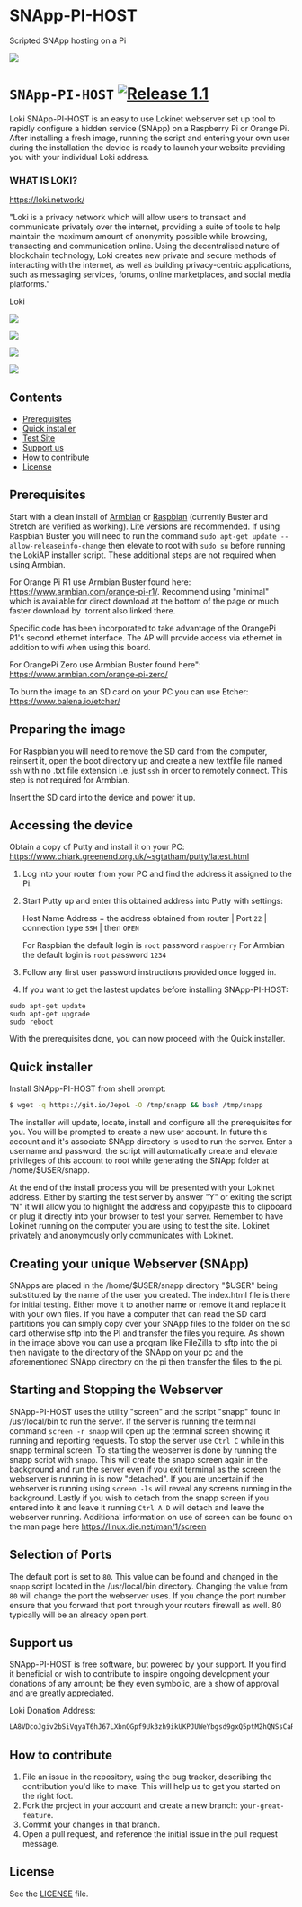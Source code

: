 # SNApp-PI-HOST
Scripted SNApp hosting on a Pi

![](https://i.imgur.com/ywSbzAz.png)

# `SNApp-PI-HOST` [![Release 1.1](https://img.shields.io/badge/Release-1.1-green.svg)](https://github.com/necro-nemesis/raspap-webgui/releases)

Loki SNApp-PI-HOST is an easy to use Lokinet webserver set up tool to rapidly configure a hidden service (SNApp) on a Raspberry Pi or Orange Pi. After installing a fresh image, running the script and entering your own user during the installation the device is ready to launch your website providing you with your individual Loki address.

### WHAT IS LOKI?

https://loki.network/

"Loki is a privacy network which will allow users to transact and communicate privately over the internet, providing a suite of tools to help maintain the maximum amount of anonymity possible while browsing, transacting and communication online. Using the decentralised nature of blockchain technology, Loki creates new private and secure methods of interacting with the internet, as well as building privacy-centric applications, such as messaging services, forums, online marketplaces, and social media platforms."

Loki

![](https://i.imgur.com/fxKF4bi.jpg)

![](https://i.imgur.com/dufI8PE.png)

![](https://i.imgur.com/bNggIs3.png)

![](https://i.imgur.com/KDYFjEu.png)

## Contents

 - [Prerequisites](#prerequisites)
 - [Quick installer](#quick-installer)
 - [Test Site](#test-site)
 - [Support us](#support-us)
 - [How to contribute](#how-to-contribute)
 - [License](#license)

## Prerequisites
Start with a clean install of [Armbian](https://www.armbian.com/) or [Raspbian](https://www.raspberrypi.org/downloads/raspbian/) (currently Buster and Stretch are verified as working). Lite versions are recommended. If using Raspbian Buster you will need to run the command ```sudo apt-get update --allow-releaseinfo-change``` then elevate to root with ```sudo su``` before running the LokiAP installer script. These additional steps are not required when using Armbian.

For Orange Pi R1 use Armbian Buster found here: https://www.armbian.com/orange-pi-r1/. Recommend using "minimal" which is available for direct download at the bottom of the page or much faster download by .torrent also linked there.

Specific code has been incorporated to take advantage of the OrangePi R1's second ethernet interface. The AP will provide access via ethernet in addition to wifi when using this board.

For OrangePi Zero use Armbian Buster found here": https://www.armbian.com/orange-pi-zero/

To burn the image to an SD card on your PC you can use Etcher:
https://www.balena.io/etcher/

## Preparing the image

For Raspbian you will need to remove the SD card from the computer, reinsert it, open the boot directory up and create a new textfile file named `ssh` with no .txt file extension i.e. just `ssh` in order to remotely connect. This step is not required for Armbian.

Insert the SD card into the device and power it up.

## Accessing the device

Obtain a copy of Putty and install it on your PC:
https://www.chiark.greenend.org.uk/~sgtatham/putty/latest.html

1.  Log into your router from your PC and find the address it assigned to the Pi.

2.  Start Putty up and enter this obtained address into Putty with settings:

    Host Name Address = the address obtained from router | Port `22` | connection type `SSH` | then `OPEN`

    For Raspbian the default login is `root` password `raspberry`
    For Armbian the default login is `root` password `1234`

3.  Follow any first user password instructions provided once logged in.

4. If you want to get the lastest updates before installing SNApp-PI-HOST:
```
sudo apt-get update
sudo apt-get upgrade
sudo reboot
```
With the prerequisites done, you can now proceed with the Quick installer.

## Quick installer

Install SNApp-PI-HOST from shell prompt:
```sh
$ wget -q https://git.io/JepoL -O /tmp/snapp && bash /tmp/snapp
```
The installer will update, locate, install and configure all the prerequisites for you. You will be prompted to create a new user account. In future this account and it's associate SNApp directory is used to run the server. Enter a username and password, the script will automatically create and elevate privileges of this account to root while generating the SNApp folder at /home/$USER/snapp.

At the end of the install process you will be presented with your Lokinet address. Either by starting the test server by answer "Y" or exiting the script "N" it will allow you to highlight the address and copy/paste this to clipboard or plug it directly into your browser to test your server. Remember to have Lokinet running on the computer you are using to test the site. Lokinet privately and anonymously only communicates with Lokinet.

## Creating your unique Webserver (SNApp)

SNApps are placed in the /home/$USER/snapp directory "$USER" being substituted by the name of the user you created. The index.html file is there for initial testing. Either move it to another name or remove it and replace it with your own files. If you have a computer that can read the SD card partitions you can simply copy over your SNApp files to the folder on the sd card otherwise sftp into the PI and transfer the files you require. As shown in the image above you can use a program like FileZilla to sftp into the pi then navigate to the directory of the SNApp on your pc and the aforementioned SNApp directory on the pi then transfer the files to the pi.

## Starting and Stopping the Webserver

SNApp-PI-HOST uses the utility "screen" and the script "snapp" found in /usr/local/bin to run the server. If the server is running the terminal command ```screen -r snapp``` will open up the terminal screen showing it running and reporting requests. To stop the server use ```Ctrl C``` while in this snapp terminal screen. To starting the webserver is done by running the snapp script with ```snapp```. This will create the snapp screen again in the background and run the server even if you exit terminal as the screen the webserver is running in is now "detached". If you are uncertain if the webserver is running using ```screen -ls``` will reveal any screens running in the background. Lastly if you wish to detach from the snapp screen if you entered into it and leave it running ```Ctrl A D``` will detach and leave the webserver running. Additional information on use of screen can be found on the man page here https://linux.die.net/man/1/screen

## Selection of Ports

The default port is set to ```80```. This value can be found and changed in the ```snapp``` script located in the /usr/local/bin directory. Changing the value from ```80``` will change the port the webserver uses. If you change the port number ensure that you forward that port through your routers firewall as well. 80 typically will be an already open port.

## Support us

SNApp-PI-HOST is free software, but powered by your support. If you find it beneficial or wish to contribute to inspire ongoing development your donations of any amount; be they even symbolic, are a show of approval and are greatly appreciated.

Loki Donation Address:
```sh
LA8VDcoJgiv2bSiVqyaT6hJ67LXbnQGpf9Uk3zh9ikUKPJUWeYbgsd9gxQ5ptM2hQNSsCaRETQ3GM9FLDe7BGqcm4ve69bh
```
## How to contribute

1. File an issue in the repository, using the bug tracker, describing the
   contribution you'd like to make. This will help us to get you started on the
   right foot.
2. Fork the project in your account and create a new branch:
   `your-great-feature`.
3. Commit your changes in that branch.
4. Open a pull request, and reference the initial issue in the pull request
   message.

## License
See the [LICENSE](./LICENSE) file.
